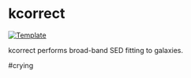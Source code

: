 # kcorrect

[![Template](https://img.shields.io/badge/Template-LINCC%20Frameworks%20Python%20Project%20Template-brightgreen)](https://lincc-ppt.readthedocs.io/en/latest/)

kcorrect performs broad-band SED fitting to galaxies.

#crying
